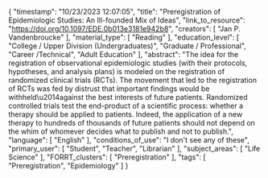 {
    "timestamp": "10/23/2023 12:07:05",
    "title": "Preregistration of Epidemiologic Studies: An Ill-founded Mix of Ideas",
    "link_to_resource": "https://doi.org/10.1097/EDE.0b013e3181e942b8",
    "creators": [
        "Jan P. Vandenbroucke"
    ],
    "material_type": [
        "Reading"
    ],
    "education_level": [
        "College / Upper Division (Undergraduates)",
        "Graduate / Professional",
        "Career /Technical",
        "Adult Education"
    ],
    "abstract": "The idea for the registration of observational epidemiologic studies (with their protocols, hypotheses, and analysis plans) is modeled on the registration of randomized clinical trials (RCTs). The movement that led to the registration of RCTs was fed by distrust that important findings would be withheld\u2014against the best interests of future patients. Randomized controlled trials test the end-product of a scientific process: whether a therapy should be applied to patients. Indeed, the application of a new therapy to hundreds of thousands of future patients should not depend on the whim of whomever decides what to publish and not to publish.",
    "language": [
        "English"
    ],
    "conditions_of_use": "I don't see any of these",
    "primary_user": [
        "Student",
        "Teacher",
        "Librarian"
    ],
    "subject_areas": [
        "Life Science"
    ],
    "FORRT_clusters": [
        "Preregistration"
    ],
    "tags": [
        "Preregistration",
        "Epidemiology"
    ]
}